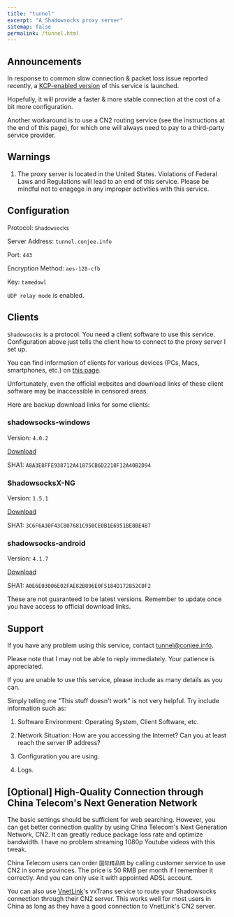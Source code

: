 ```yaml
---
title: "tunnel"
excerpt: "A Shadowsocks proxy server"
sitemap: false
permalink: /tunnel.html
---
```


## Announcements

In response to common slow connection & packet loss issue reported recently, a [KCP-enabled version](https://conjee.info/kunnel) of this service is launched.

Hopefully, it will provide a faster & more stable connection at the cost of a bit more configuration.

Another workaround is to use a CN2 routing service (see the instructions at the end of this page), for which one will always need to pay to a third-party service provider.

## Warnings

1. The proxy server is located in the United States. Violations of Federal Laws and Regulations will lead to an end of this service. Please be mindful not to enagege in any improper activities with this service.

## Configuration

Protocol: `Shadowsocks`

Server Address: `tunnel.conjee.info`

Port: `443`

Encryption Method: `aes-128-cfb`

Key: `tamedowl`

`UDP relay mode` is enabled.

## Clients

`Shadowsocks` is a protocol. You need a client software to use this service. Configuration above just tells the client how to connect to the proxy server I set up.

You can find information of clients for various devices (PCs, Macs, smartphones, etc.) on [this page](https://shadowsocks.org/en/download/clients.html).

Unfortunately, even the official websites and download links of these client software may be inaccessible in censored areas.

Here are backup download links for some clients:

### shadowsocks-windows

Version: `4.0.2`

[Download](https://mega.nz/#!cQZERCJZ!hROefvj2ACjxtMCRbffpTAUbVQ59jZq44_eKxJyCB10)

SHA1: `A8A3E8FFE938712A41875CB6D2218F12A40B2D94`

### ShadowsocksX-NG

Version: `1.5.1`

[Download](https://mega.nz/#!ZJ42mBCA!OF9b9MNbW4ycvje817fkDqY7bWgvjISPJFKWHBJvqXU)

SHA1: `3C6F6A30F43C807681C950CE0B1E6951BE8BE4B7`

### shadowsocks-android

Version: `4.1.7`

[Download](https://mega.nz/#!gMh0kKKK!OGk-itwwPxP8ER10uzhWF-DAdxvp4AEnWnadeqFqq2c)

SHA1: `A0E6E03006E02FAE82B896E0F5184D172852C0F2`

These are not guaranteed to be latest versions. Remember to update once you have access to official download links.

## Support

If you have any problem using this service, contact <tunnel@conjee.info>.

Please note that I may not be able to reply immediately. Your patience is appreciated.

If you are unable to use this service, please include as many details as you can.

Simply telling me "This stuff doesn't work" is not very helpful. Try include information such as:

1. Software Environment: Operating System, Client Software, etc.

2. Network Situation: How are you accessing the Internet? Can you at least reach the server IP address?

3. Configuration you are using.

4. Logs.

## [Optional] High-Quality Connection through China Telecom's Next Generation Network

The basic settings should be sufficient for web searching. However, you can get better connection quality by using China Telecom's Next Generation Network, CN2. It can greatly reduce package loss rate and optimize bandwidth. I have no problem streaming 1080p Youtube videos with this tweak.

China Telecom users can order `国际精品网` by calling customer service to use CN2 in some provinces. The price is 50 RMB per month if I remember it correctly. And you can only use it with appointed ADSL account.

You can also use [VnetLink](https://vnet.link/?rc=21400)'s vxTrans service to route your Shadowsocks connection through their CN2 server. This works well for most users in China as long as they have a good connection to VnetLink's CN2 server.

